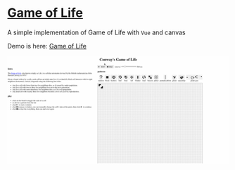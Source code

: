 # [Game of Life](https://en.wikipedia.org/wiki/Conway%27s_Game_of_Life)

A simple implementation of Game of Life with ```Vue``` and canvas

Demo is  here: [Game of Life](https://raychenfj.github.io/game-of-life/)

![](./images/game-of-life.gif)
